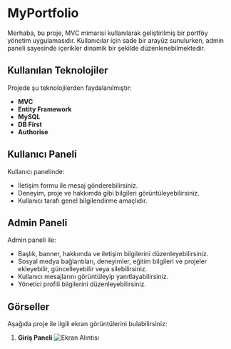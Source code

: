 # MyPortfolio

Merhaba, bu proje, MVC mimarisi kullanılarak geliştirilmiş bir portföy yönetim uygulamasıdır. Kullanıcılar için sade bir arayüz sunulurken, admin paneli sayesinde içerikler dinamik bir şekilde düzenlenebilmektedir.

## Kullanılan Teknolojiler
Projede şu teknolojilerden faydalanılmıştır:

- **MVC**
- **Entity Framework**
- **MySQL**
- **DB First**
- **Authorise**

## Kullanıcı Paneli
Kullanıcı panelinde:
- İletişim formu ile mesaj gönderebilirsiniz.
- Deneyim, proje ve hakkımda gibi bilgileri görüntüleyebilirsiniz.
- Kullanıcı tarafı genel bilgilendirme amaçlıdır.

## Admin Paneli
Admin paneli ile:
- Başlık, banner, hakkımda ve iletişim bilgilerini düzenleyebilirsiniz.
- Sosyal medya bağlantıları, deneyimler, eğitim bilgileri ve projeler ekleyebilir, güncelleyebilir veya silebilirsiniz.
- Kullanıcı mesajlarını görüntüleyip yanıtlayabilirsiniz.
- Yönetici profili bilgilerini düzenleyebilirsiniz.

## Görseller
Aşağıda proje ile ilgili ekran görüntülerini bulabilirsiniz:
1) **Giriş Paneli**
   ![Ekran Alıntısı](https://github.com/user-attachments/assets/7302c073-b59f-4859-b018-424f0d4f459b)
